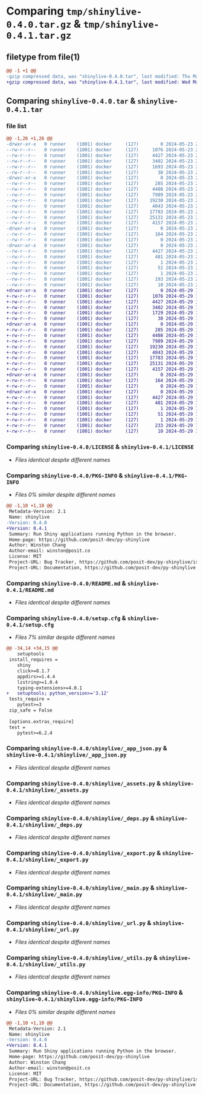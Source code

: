 # Comparing `tmp/shinylive-0.4.0.tar.gz` & `tmp/shinylive-0.4.1.tar.gz`

## filetype from file(1)

```diff
@@ -1 +1 @@
-gzip compressed data, was "shinylive-0.4.0.tar", last modified: Thu May 23 20:35:15 2024, max compression
+gzip compressed data, was "shinylive-0.4.1.tar", last modified: Wed May 29 17:59:43 2024, max compression
```

## Comparing `shinylive-0.4.0.tar` & `shinylive-0.4.1.tar`

### file list

```diff
@@ -1,26 +1,26 @@
-drwxr-xr-x   0 runner    (1001) docker     (127)        0 2024-05-23 20:35:15.849802 shinylive-0.4.0/
--rw-r--r--   0 runner    (1001) docker     (127)     1076 2024-05-23 20:34:59.000000 shinylive-0.4.0/LICENSE
--rw-r--r--   0 runner    (1001) docker     (127)     4427 2024-05-23 20:35:15.849802 shinylive-0.4.0/PKG-INFO
--rw-r--r--   0 runner    (1001) docker     (127)     3402 2024-05-23 20:34:59.000000 shinylive-0.4.0/README.md
--rw-r--r--   0 runner    (1001) docker     (127)     1693 2024-05-23 20:35:15.849802 shinylive-0.4.0/setup.cfg
--rw-r--r--   0 runner    (1001) docker     (127)       38 2024-05-23 20:34:59.000000 shinylive-0.4.0/setup.py
-drwxr-xr-x   0 runner    (1001) docker     (127)        0 2024-05-23 20:35:15.849802 shinylive-0.4.0/shinylive/
--rw-r--r--   0 runner    (1001) docker     (127)      285 2024-05-23 20:34:59.000000 shinylive-0.4.0/shinylive/__init__.py
--rw-r--r--   0 runner    (1001) docker     (127)     4408 2024-05-23 20:34:59.000000 shinylive-0.4.0/shinylive/_app_json.py
--rw-r--r--   0 runner    (1001) docker     (127)     7989 2024-05-23 20:34:59.000000 shinylive-0.4.0/shinylive/_assets.py
--rw-r--r--   0 runner    (1001) docker     (127)    19230 2024-05-23 20:34:59.000000 shinylive-0.4.0/shinylive/_deps.py
--rw-r--r--   0 runner    (1001) docker     (127)     4043 2024-05-23 20:34:59.000000 shinylive-0.4.0/shinylive/_export.py
--rw-r--r--   0 runner    (1001) docker     (127)    17783 2024-05-23 20:34:59.000000 shinylive-0.4.0/shinylive/_main.py
--rw-r--r--   0 runner    (1001) docker     (127)    25131 2024-05-23 20:34:59.000000 shinylive-0.4.0/shinylive/_url.py
--rw-r--r--   0 runner    (1001) docker     (127)     4157 2024-05-23 20:34:59.000000 shinylive-0.4.0/shinylive/_utils.py
-drwxr-xr-x   0 runner    (1001) docker     (127)        0 2024-05-23 20:35:15.849802 shinylive-0.4.0/shinylive/_version/
--rw-r--r--   0 runner    (1001) docker     (127)      164 2024-05-23 20:34:59.000000 shinylive-0.4.0/shinylive/_version/__init__.py
--rw-r--r--   0 runner    (1001) docker     (127)        0 2024-05-23 20:34:59.000000 shinylive-0.4.0/shinylive/py.typed
-drwxr-xr-x   0 runner    (1001) docker     (127)        0 2024-05-23 20:35:15.849802 shinylive-0.4.0/shinylive.egg-info/
--rw-r--r--   0 runner    (1001) docker     (127)     4427 2024-05-23 20:35:15.000000 shinylive-0.4.0/shinylive.egg-info/PKG-INFO
--rw-r--r--   0 runner    (1001) docker     (127)      481 2024-05-23 20:35:15.000000 shinylive-0.4.0/shinylive.egg-info/SOURCES.txt
--rw-r--r--   0 runner    (1001) docker     (127)        1 2024-05-23 20:35:15.000000 shinylive-0.4.0/shinylive.egg-info/dependency_links.txt
--rw-r--r--   0 runner    (1001) docker     (127)       51 2024-05-23 20:35:15.000000 shinylive-0.4.0/shinylive.egg-info/entry_points.txt
--rw-r--r--   0 runner    (1001) docker     (127)        1 2024-05-23 20:35:15.000000 shinylive-0.4.0/shinylive.egg-info/not-zip-safe
--rw-r--r--   0 runner    (1001) docker     (127)      193 2024-05-23 20:35:15.000000 shinylive-0.4.0/shinylive.egg-info/requires.txt
--rw-r--r--   0 runner    (1001) docker     (127)       10 2024-05-23 20:35:15.000000 shinylive-0.4.0/shinylive.egg-info/top_level.txt
+drwxr-xr-x   0 runner    (1001) docker     (127)        0 2024-05-29 17:59:43.056844 shinylive-0.4.1/
+-rw-r--r--   0 runner    (1001) docker     (127)     1076 2024-05-29 17:59:28.000000 shinylive-0.4.1/LICENSE
+-rw-r--r--   0 runner    (1001) docker     (127)     4427 2024-05-29 17:59:43.056844 shinylive-0.4.1/PKG-INFO
+-rw-r--r--   0 runner    (1001) docker     (127)     3402 2024-05-29 17:59:28.000000 shinylive-0.4.1/README.md
+-rw-r--r--   0 runner    (1001) docker     (127)     1729 2024-05-29 17:59:43.060844 shinylive-0.4.1/setup.cfg
+-rw-r--r--   0 runner    (1001) docker     (127)       38 2024-05-29 17:59:28.000000 shinylive-0.4.1/setup.py
+drwxr-xr-x   0 runner    (1001) docker     (127)        0 2024-05-29 17:59:43.056844 shinylive-0.4.1/shinylive/
+-rw-r--r--   0 runner    (1001) docker     (127)      285 2024-05-29 17:59:28.000000 shinylive-0.4.1/shinylive/__init__.py
+-rw-r--r--   0 runner    (1001) docker     (127)     4408 2024-05-29 17:59:28.000000 shinylive-0.4.1/shinylive/_app_json.py
+-rw-r--r--   0 runner    (1001) docker     (127)     7989 2024-05-29 17:59:28.000000 shinylive-0.4.1/shinylive/_assets.py
+-rw-r--r--   0 runner    (1001) docker     (127)    19230 2024-05-29 17:59:28.000000 shinylive-0.4.1/shinylive/_deps.py
+-rw-r--r--   0 runner    (1001) docker     (127)     4043 2024-05-29 17:59:28.000000 shinylive-0.4.1/shinylive/_export.py
+-rw-r--r--   0 runner    (1001) docker     (127)    17783 2024-05-29 17:59:28.000000 shinylive-0.4.1/shinylive/_main.py
+-rw-r--r--   0 runner    (1001) docker     (127)    25131 2024-05-29 17:59:28.000000 shinylive-0.4.1/shinylive/_url.py
+-rw-r--r--   0 runner    (1001) docker     (127)     4157 2024-05-29 17:59:28.000000 shinylive-0.4.1/shinylive/_utils.py
+drwxr-xr-x   0 runner    (1001) docker     (127)        0 2024-05-29 17:59:43.056844 shinylive-0.4.1/shinylive/_version/
+-rw-r--r--   0 runner    (1001) docker     (127)      164 2024-05-29 17:59:28.000000 shinylive-0.4.1/shinylive/_version/__init__.py
+-rw-r--r--   0 runner    (1001) docker     (127)        0 2024-05-29 17:59:28.000000 shinylive-0.4.1/shinylive/py.typed
+drwxr-xr-x   0 runner    (1001) docker     (127)        0 2024-05-29 17:59:43.056844 shinylive-0.4.1/shinylive.egg-info/
+-rw-r--r--   0 runner    (1001) docker     (127)     4427 2024-05-29 17:59:43.000000 shinylive-0.4.1/shinylive.egg-info/PKG-INFO
+-rw-r--r--   0 runner    (1001) docker     (127)      481 2024-05-29 17:59:43.000000 shinylive-0.4.1/shinylive.egg-info/SOURCES.txt
+-rw-r--r--   0 runner    (1001) docker     (127)        1 2024-05-29 17:59:43.000000 shinylive-0.4.1/shinylive.egg-info/dependency_links.txt
+-rw-r--r--   0 runner    (1001) docker     (127)       51 2024-05-29 17:59:43.000000 shinylive-0.4.1/shinylive.egg-info/entry_points.txt
+-rw-r--r--   0 runner    (1001) docker     (127)        1 2024-05-29 17:59:43.000000 shinylive-0.4.1/shinylive.egg-info/not-zip-safe
+-rw-r--r--   0 runner    (1001) docker     (127)      233 2024-05-29 17:59:43.000000 shinylive-0.4.1/shinylive.egg-info/requires.txt
+-rw-r--r--   0 runner    (1001) docker     (127)       10 2024-05-29 17:59:43.000000 shinylive-0.4.1/shinylive.egg-info/top_level.txt
```

### Comparing `shinylive-0.4.0/LICENSE` & `shinylive-0.4.1/LICENSE`

 * *Files identical despite different names*

### Comparing `shinylive-0.4.0/PKG-INFO` & `shinylive-0.4.1/PKG-INFO`

 * *Files 0% similar despite different names*

```diff
@@ -1,10 +1,10 @@
 Metadata-Version: 2.1
 Name: shinylive
-Version: 0.4.0
+Version: 0.4.1
 Summary: Run Shiny applications running Python in the browser.
 Home-page: https://github.com/posit-dev/py-shinylive
 Author: Winston Chang
 Author-email: winston@posit.co
 License: MIT
 Project-URL: Bug Tracker, https://github.com/posit-dev/py-shinylive/issues
 Project-URL: Documentation, https://github.com/posit-dev/py-shinylive
```

### Comparing `shinylive-0.4.0/README.md` & `shinylive-0.4.1/README.md`

 * *Files identical despite different names*

### Comparing `shinylive-0.4.0/setup.cfg` & `shinylive-0.4.1/setup.cfg`

 * *Files 7% similar despite different names*

```diff
@@ -34,14 +34,15 @@
 	setuptools
 install_requires = 
 	shiny
 	click>=8.1.7
 	appdirs>=1.4.4
 	lzstring>=1.0.4
 	typing-extensions>=4.0.1
+	setuptools; python_version>='3.12'
 tests_require = 
 	pytest>=3
 zip_safe = False
 
 [options.extras_require]
 test = 
 	pytest>=6.2.4
```

### Comparing `shinylive-0.4.0/shinylive/_app_json.py` & `shinylive-0.4.1/shinylive/_app_json.py`

 * *Files identical despite different names*

### Comparing `shinylive-0.4.0/shinylive/_assets.py` & `shinylive-0.4.1/shinylive/_assets.py`

 * *Files identical despite different names*

### Comparing `shinylive-0.4.0/shinylive/_deps.py` & `shinylive-0.4.1/shinylive/_deps.py`

 * *Files identical despite different names*

### Comparing `shinylive-0.4.0/shinylive/_export.py` & `shinylive-0.4.1/shinylive/_export.py`

 * *Files identical despite different names*

### Comparing `shinylive-0.4.0/shinylive/_main.py` & `shinylive-0.4.1/shinylive/_main.py`

 * *Files identical despite different names*

### Comparing `shinylive-0.4.0/shinylive/_url.py` & `shinylive-0.4.1/shinylive/_url.py`

 * *Files identical despite different names*

### Comparing `shinylive-0.4.0/shinylive/_utils.py` & `shinylive-0.4.1/shinylive/_utils.py`

 * *Files identical despite different names*

### Comparing `shinylive-0.4.0/shinylive.egg-info/PKG-INFO` & `shinylive-0.4.1/shinylive.egg-info/PKG-INFO`

 * *Files 0% similar despite different names*

```diff
@@ -1,10 +1,10 @@
 Metadata-Version: 2.1
 Name: shinylive
-Version: 0.4.0
+Version: 0.4.1
 Summary: Run Shiny applications running Python in the browser.
 Home-page: https://github.com/posit-dev/py-shinylive
 Author: Winston Chang
 Author-email: winston@posit.co
 License: MIT
 Project-URL: Bug Tracker, https://github.com/posit-dev/py-shinylive/issues
 Project-URL: Documentation, https://github.com/posit-dev/py-shinylive
```

